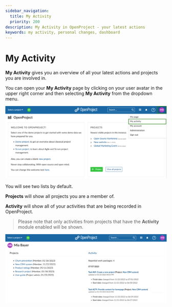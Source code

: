 ```yaml
---
sidebar_navigation:
  title: My Activity
  priority: 200
description: My Activity in OpenProject - your latest actions
keywords: my activity, personal changes, dashboard
---
```


# My Activity

**My Activity** gives you an overview of all your latest actions and projects you are involved in.

You can open your **My Activity** page by clicking on your user avatar in the upper right corner and then selecting **My Activity** from the dropdown menu.

![Navigate to My Activity Page](openproject_select_my_actvity.png)

You will see two lists by default.

**Projects** will show all projects you are a member of.

**Activity** will show all of your activities that are being recorded in OpenProject.

>Please note that only activities from projects that have the **Activity** module enabled will be shown.

![My activity page](openproject_my_activity_overview.png)
